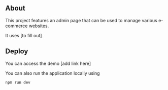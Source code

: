 ## About

This project features an admin page that can be used to manage various
e-commerce websites.

It uses [to fill out]

## Deploy

You can access the demo [add link here]

You can also run the application locally using

```
npm run dev
```
